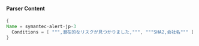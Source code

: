#### Parser Content
```Java
{
Name = symantec-alert-jp-3
  Conditions = [ """,潜在的なリスクが見つかりました,""", """SHA2,会社名""" ]
}
```